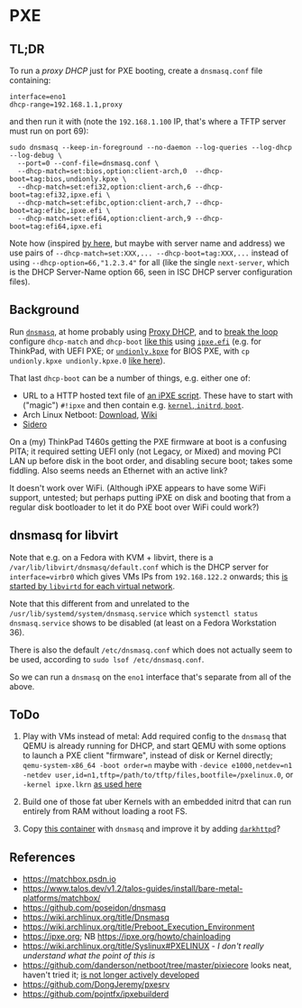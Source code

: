 # PXE

## TL;DR

To run a _proxy DHCP_ just for PXE booting, create a `dnsmasq.conf` file containing:

    interface=eno1
    dhcp-range=192.168.1.1,proxy

and then run it with (note the `192.168.1.100` IP, that's where a TFTP server must run on port 69):

    sudo dnsmasq --keep-in-foreground --no-daemon --log-queries --log-dhcp --log-debug \
      --port=0 --conf-file=dnsmasq.conf \
      --dhcp-match=set:bios,option:client-arch,0  --dhcp-boot=tag:bios,undionly.kpxe \
      --dhcp-match=set:efi32,option:client-arch,6 --dhcp-boot=tag:efi32,ipxe.efi \
      --dhcp-match=set:efibc,option:client-arch,7 --dhcp-boot=tag:efibc,ipxe.efi \
      --dhcp-match=set:efi64,option:client-arch,9 --dhcp-boot=tag:efi64,ipxe.efi

Note how (inspired [by here](https://github.com/poseidon/dnsmasq), but maybe with server name and address) we use
pairs of `--dhcp-match=set:XXX,... --dhcp-boot=tag:XXX,...` instead of using `--dhcp-option=66,"1.2.3.4"` for all (like
the single `next-server`, which is the DHCP Server-Name option 66, seen in ISC DHCP server configuration files).


## Background

Run [`dnsmasq`](https://thekelleys.org.uk/dnsmasq/doc.html), at home probably using [Proxy DHCP](https://wiki.archlinux.org/title/Dnsmasq#Proxy_DHCP),
and to [break the loop](https://ipxe.org/howto/chainloading) configure `dhcp-match` and `dhcp-boot` [like this](https://github.com/poseidon/dnsmasq)
using [`ipxe.efi`](http://boot.ipxe.org/ipxe.efi) (e.g. for ThinkPad, with UEFI PXE;
or [`undionly.kpxe`](http://boot.ipxe.org/undionly.kpxe) for BIOS PXE, with
`cp undionly.kpxe undionly.kpxe.0` [like here](https://github.com/poseidon/dnsmasq/blob/main/get-tftp-files)).

That last `dhcp-boot` can be a number of things, e.g. either one of:

* URL to a HTTP hosted text file of [an iPXE script](https://ipxe.org/scripting). These have to start with ("magic") `#!ipxe` 
  and then contain e.g. [`kernel`, `initrd`, `boot`](https://ipxe.org/cmd/kernel).
* Arch Linux Netboot: [Download](https://archlinux.org/releng/netboot/), [Wiki](https://wiki.archlinux.org/title/Netboot)
* [Sidero](https://www.sidero.dev/v0.5/getting-started/prereq-dhcp/)

On a (my) ThinkPad T460s getting the PXE firmware at boot is a confusing PITA;
it required setting UEFI only (not Legacy, or Mixed) and moving PCI LAN up before disk in the boot order, 
and disabling secure boot; takes some fiddling. Also seems needs an Ethernet with an active link?

It doesn't work over WiFi. (Although iPXE appears to have some WiFi support, untested; but perhaps
putting iPXE on disk and booting that from a regular disk bootloader to let it do PXE boot over WiFi could work?)

## dnsmasq for libvirt

Note that e.g. on a Fedora with KVM + libvirt, there is a `/var/lib/libvirt/dnsmasq/default.conf` 
which is the DHCP server for `interface=virbr0` which gives VMs IPs from `192.168.122.2` onwards;
this [is started by `libvirtd` for each virtual network](https://wiki.libvirt.org/page/Libvirtd_and_dnsmasq).

Note that this different from and unrelated to the `/usr/lib/systemd/system/dnsmasq.service`
which `systemctl status dnsmasq.service` shows to be disabled (at least on a Fedora Workstation 36).

There is also the default `/etc/dnsmasq.conf` which does not actually seem to be used,
according to `sudo lsof /etc/dnsmasq.conf`.

So we can run a `dnsmasq` on the `eno1` interface that's separate from all of the above.

## ToDo

1. Play with VMs instead of metal: Add required config to the `dnsmasq` that QEMU is already running for DHCP,
   and start QEMU with some options to launch a PXE client "firmware", instead of disk or Kernel directly;
   `qemu-system-x86_64 -boot order=n` maybe with `-device e1000,netdev=n1 -netdev user,id=n1,tftp=/path/to/tftp/files,bootfile=/pxelinux.0`, or
   `-kernel ipxe.lkrn` [as used here](https://wiki.archlinux.org/title/Netboot#Using_ipxe.lkrn)

1. Build one of those fat uber Kernels with an embedded initrd that can run entirely from RAM without loading a root FS.

1. Copy [this container](https://github.com/poseidon/dnsmasq) with `dnsmasq` and improve it by adding [`darkhttpd`](https://unix4lyfe.org/darkhttpd/)?



## References

* https://matchbox.psdn.io
* https://www.talos.dev/v1.2/talos-guides/install/bare-metal-platforms/matchbox/
* https://github.com/poseidon/dnsmasq
* https://wiki.archlinux.org/title/Dnsmasq
* https://wiki.archlinux.org/title/Preboot_Execution_Environment
* https://ipxe.org; NB https://ipxe.org/howto/chainloading
* https://wiki.archlinux.org/title/Syslinux#PXELINUX - _I don't really understand what the point of this is_
* https://github.com/danderson/netboot/tree/master/pixiecore looks neat, haven't tried it;
  [is not longer actively developed](https://github.com/danderson/netboot/blob/master/README.md)
* https://github.com/DongJeremy/pxesrv
* https://github.com/pojntfx/ipxebuilderd

